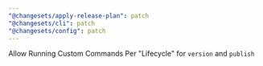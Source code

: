 ```yaml
---
"@changesets/apply-release-plan": patch
"@changesets/cli": patch
"@changesets/config": patch
---
```


Allow Running Custom Commands Per "Lifecycle" for `version` and `publish`
